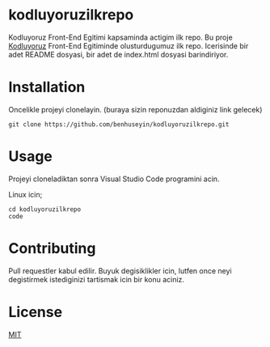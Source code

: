 # kodluyoruzilkrepo
Kodluyoruz Front-End Egitimi kapsaminda actigim ilk repo.
Bu proje [Kodluyoruz](https://kodluyoruz.org/) Front-End Egitiminde olusturdugumuz ilk repo. Icerisinde bir adet README dosyasi, bir adet de index.html dosyasi barindiriyor.

# Installation
Oncelikle projeyi clonelayin. (buraya sizin reponuzdan aldiginiz link gelecek)

```
git clone https://github.com/benhuseyin/kodluyoruzilkrepo.git
```

# Usage
Projeyi cloneladiktan sonra Visual Studio Code programini acin.

Linux icin;
```
cd kodluyoruzilkrepo
code
```

# Contributing 
Pull requestler kabul edilir. Buyuk degisiklikler icin, lutfen once neyi degistirmek istediginizi tartismak icin bir konu aciniz.

# License 
[MIT](https://www.mit.edu/)
